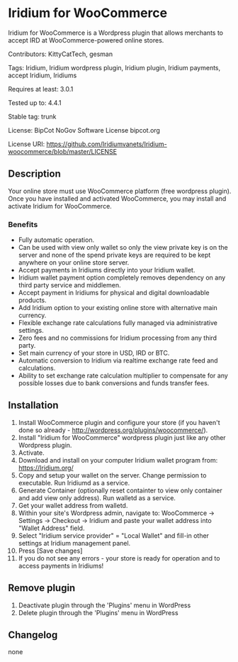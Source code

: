 # Iridium for WooCommerce

Iridium for WooCommerce is a Wordpress plugin that allows merchants to accept IRD at WooCommerce-powered online stores.

Contributors: KittyCatTech, gesman

Tags: Iridium, Iridium wordpress plugin, Iridium plugin, Iridium payments, accept Iridium, Iridiums

Requires at least: 3.0.1

Tested up to: 4.4.1

Stable tag: trunk

License: BipCot NoGov Software License bipcot.org

License URI: https://github.com/Iridiumvanets/Iridium-woocommerce/blob/master/LICENSE

## Description

Your online store must use WooCommerce platform (free wordpress plugin).
Once you have installed and activated WooCommerce, you may install and activate Iridium for WooCommerce.

### Benefits 

* Fully automatic operation.
* Can be used with view only wallet so only the view private key is on the server and none of the spend private keys are required to be kept anywhere on your online store server.
* Accept payments in Iridiums directly into your Iridium wallet.
* Iridium wallet payment option completely removes dependency on any third party service and middlemen.
* Accept payment in Iridiums for physical and digital downloadable products.
* Add Iridium option to your existing online store with alternative main currency.
* Flexible exchange rate calculations fully managed via administrative settings.
* Zero fees and no commissions for Iridium processing from any third party.
* Set main currency of your store in USD, IRD or BTC.
* Automatic conversion to Iridium via realtime exchange rate feed and calculations.
* Ability to set exchange rate calculation multiplier to compensate for any possible losses due to bank conversions and funds transfer fees.


## Installation 


1.  Install WooCommerce plugin and configure your store (if you haven't done so already - http://wordpress.org/plugins/woocommerce/).
2.  Install "Iridium for WooCommerce" wordpress plugin just like any other Wordpress plugin.
3.  Activate.
4.  Download and install on your computer Iridium wallet program from: https://Iridium.org/
5.  Copy and setup your wallet on the server. Change permission to executable. Run Iridiumd as a service.
6.  Generate Container (optionally reset containter to view only container and add view only address). Run walletd as a service.
7.  Get your wallet address from walletd.
8.  Within your site's Wordpress admin, navigate to:
	    WooCommerce -> Settings -> Checkout -> Iridium
	    and paste your wallet address into "Wallet Address" field.
9.  Select "Iridium service provider" = "Local Wallet" and fill-in other settings at Iridium management panel.
10. Press [Save changes]
11. If you do not see any errors - your store is ready for operation and to access payments in Iridiums!


## Remove plugin

1. Deactivate plugin through the 'Plugins' menu in WordPress
2. Delete plugin through the 'Plugins' menu in WordPress


## Changelog

none
